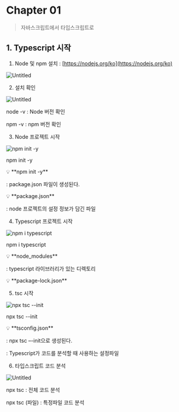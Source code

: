 # Chapter 01

> 자바스크립트에서 타입스크립트로
> 

## 1. Typescript 시작

1) Node 및 npm 설치 : [https://nodejs.org/ko](https://nodejs.org/ko)

![Untitled](Chapter%2001%20dc521b6777fb4baa8f69d206940afced/Untitled.png)

2) 설치 확인

![Untitled](Chapter%2001%20dc521b6777fb4baa8f69d206940afced/Untitled%201.png)

node -v		: Node 버전 확인

npm -v		: npm 버전 확인

3) Node 프로젝트 시작

![npm init -y](Chapter%2001%20dc521b6777fb4baa8f69d206940afced/Untitled%202.png)

npm init -y

<aside>
💡 **npm init -y**

: package.json 파일이 생성된다.

</aside>

<aside>
💡 **package.json**

: node 프로젝트의 설정 정보가 담긴 파일

</aside>

4) Typescript 프로젝트 시작

![npm i typescript](Chapter%2001%20dc521b6777fb4baa8f69d206940afced/Untitled%203.png)

npm i typescript

<aside>
💡 **node_modules**

: typescript 라이브러리가 있는 디렉토리

</aside>

<aside>
💡 **package-lock.json**

</aside>

5) tsc 시작

![npx tsc --init](Chapter%2001%20dc521b6777fb4baa8f69d206940afced/Untitled%204.png)

npx tsc --init

<aside>
💡 **tsconfig.json**

: npx tsc –-init으로 생성된다.

: Typescript가 코드를 분석할 때 사용하는 설정파일

</aside>

6) 타입스크립트 코드 분석

![Untitled](Chapter%2001%20dc521b6777fb4baa8f69d206940afced/Untitled%205.png)

npx tsc		: 전체 코드 분석

npx tsc (파일)	: 특정파일 코드 분석
